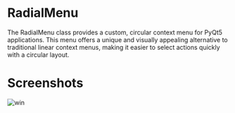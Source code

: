 # RadialMenu
The RadialMenu class provides a custom, circular context menu for PyQt5 applications. This menu offers a unique and visually appealing alternative to traditional linear context menus, making it easier to select actions quickly with a circular layout.

# Screenshots

![win]()
